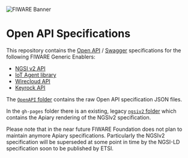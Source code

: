 ![FIWARE Banner](https://fiware.github.io/specifications/img/fiware.png)

# Open API Specifications

This repository contains the [Open API](https://www.openapis.org/) / [Swagger](https://swagger.io/) specifications for the following FIWARE Generic Enablers:

* [NGSI v2 API](https://swagger.lab.fiware.org/?url=https://raw.githubusercontent.com/Fiware/specifications/master/OpenAPI/ngsiv2/ngsiv2-openapi.json)
* [IoT Agent library](https://swagger.lab.fiware.org/?url=https://raw.githubusercontent.com/Fiware/specifications/master/OpenAPI/iot.IoTagent-node-lib/IoTagent-node-lib-openapi.json)
* [Wirecloud API](https://swagger.lab.fiware.org/?url=https://raw.githubusercontent.com/Fiware/specifications/master/OpenAPI/apps.Wirecloud/Wirecloud-openapi.json)
* [Keyrock API](https://swagger.lab.fiware.org/?url=https://raw.githubusercontent.com/Fiware/specifications/master/OpenAPI/security.Idm/Idm-openapi.json)


The [`OpenAPI` folder](https://github.com/Fiware/specifications/tree/master/OpenAPI) contains the raw Open API specification JSON files.

In the `gh-pages` folder there is an existing, legacy [`ngsiv2` folder](https://github.com/Fiware/specifications/tree/gh-pages/OpenAPI/ngsiv2) which contains the Apiary rendering of the NGSIv2 specification.

Please note that in the near future FIWARE Foundation does not plan to maintain anymore Apiary specifications. Particularly the NGSIv2 specification will be superseded at some point in time by the NGSI-LD specification soon to be published by ETSI.
